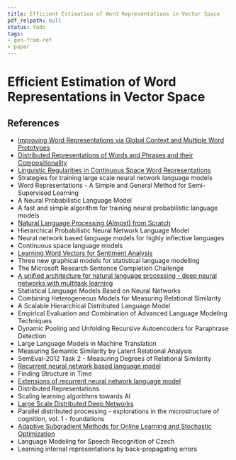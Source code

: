 ```yaml
---
title: Efficient Estimation of Word Representations in Vector Space
pdf_relpath: null
status: todo
tags:
- gen-from-ref
- paper
---
```


# Efficient Estimation of Word Representations in Vector Space

## References

- [Improving Word Representations via Global Context and Multiple Word Prototypes](./improving-word-representations-via-global-context-and-multiple-word-prototypes.md)
- [Distributed Representations of Words and Phrases and their Compositionality](./distributed-representations-of-words-and-phrases-and-their-compositionality.md)
- [Linguistic Regularities in Continuous Space Word Representations](./linguistic-regularities-in-continuous-space-word-representations.md)
- Strategies for training large scale neural network language models
- Word Representations - A Simple and General Method for Semi-Supervised Learning
- A Neural Probabilistic Language Model
- A fast and simple algorithm for training neural probabilistic language models
- [Natural Language Processing (Almost) from Scratch](./natural-language-processing-almost-from-scratch.md)
- Hierarchical Probabilistic Neural Network Language Model
- Neural network based language models for highly inflective languages
- Continuous space language models
- [Learning Word Vectors for Sentiment Analysis](./learning-word-vectors-for-sentiment-analysis.md)
- Three new graphical models for statistical language modelling
- The Microsoft Research Sentence Completion Challenge
- [A unified architecture for natural language processing - deep neural networks with multitask learning](./a-unified-architecture-for-natural-language-processing-deep-neural-networks-with-multitask-learning.md)
- Statistical Language Models Based on Neural Networks
- Combining Heterogeneous Models for Measuring Relational Similarity
- A Scalable Hierarchical Distributed Language Model
- Empirical Evaluation and Combination of Advanced Language Modeling Techniques
- Dynamic Pooling and Unfolding Recursive Autoencoders for Paraphrase Detection
- Large Language Models in Machine Translation
- Measuring Semantic Similarity by Latent Relational Analysis
- SemEval-2012 Task 2 - Measuring Degrees of Relational Similarity
- [Recurrent neural network based language model](./recurrent-neural-network-based-language-model.md)
- Finding Structure in Time
- [Extensions of recurrent neural network language model](./extensions-of-recurrent-neural-network-language-model.md)
- Distributed Representations
- Scaling learning algorithms towards AI
- [Large Scale Distributed Deep Networks](./large-scale-distributed-deep-networks.md)
- Parallel distributed processing - explorations in the microstructure of cognition, vol. 1 - foundations
- [Adaptive Subgradient Methods for Online Learning and Stochastic Optimization](./adaptive-subgradient-methods-for-online-learning-and-stochastic-optimization.md)
- Language Modeling for Speech Recognition of Czech
- Learning internal representations by back-propagating errors
